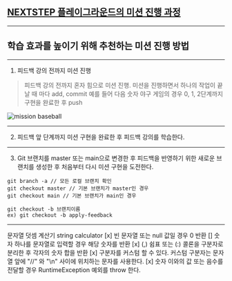 ## [NEXTSTEP 플레이그라운드의 미션 진행 과정](https://github.com/next-step/nextstep-docs/blob/master/playground/README.md)

---
## 학습 효과를 높이기 위해 추천하는 미션 진행 방법

---
1. 피드백 강의 전까지 미션 진행 
> 피드백 강의 전까지 혼자 힘으로 미션 진행. 미션을 진행하면서 하나의 작업이 끝날 때 마다 add, commit
> 예를 들어 다음 숫자 야구 게임의 경우 0, 1, 2단계까지 구현을 완료한 후 push

![mission baseball](https://raw.githubusercontent.com/next-step/nextstep-docs/master/playground/images/mission_baseball.png)

---
2. 피드백 앞 단계까지 미션 구현을 완료한 후 피드백 강의를 학습한다.

---
3. Git 브랜치를 master 또는 main으로 변경한 후 피드백을 반영하기 위한 새로운 브랜치를 생성한 후 처음부터 다시 미션 구현을 도전한다.

```
git branch -a // 모든 로컬 브랜치 확인
git checkout master // 기본 브랜치가 master인 경우
git checkout main // 기본 브랜치가 main인 경우

git checkout -b 브랜치이름
ex) git checkout -b apply-feedback
```

---
문자열 덧셈 계산기 string calculator
[x] 빈 문자열 또는 null 값일 경우 0 반환
[] 숫자 하나를 문자열로 입력할 경우 해당 숫자를 반환
[x] (,) 쉼표 또는 (:) 콜론을 구분자로 분리한 후 각자의 숫자 합을 반환
[x] 구분자를 커스텀 할 수 있다. 커스텀 구분자는 문자열 앞에 "//" 와 "\n" 사이에 위치하는 문자를 사용한다.
[x] 숫자 이와의 값 또는 음수를 전달할 경우 RuntimeException 예외를 throw 한다.

